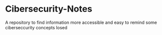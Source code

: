 # Cibersecurity-Notes
A repository to find information more accessible and easy to remind some ciberseccurity concepts losed
